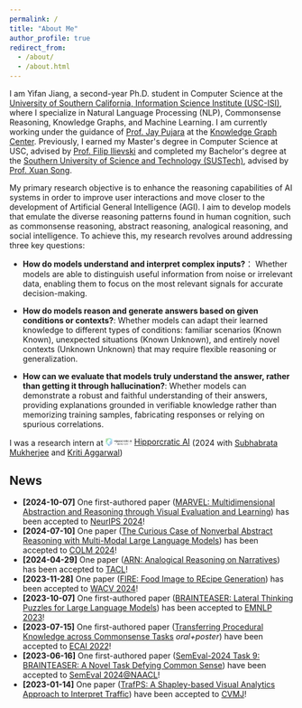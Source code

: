 ```yaml
---
permalink: /
title: "About Me"
author_profile: true
redirect_from: 
  - /about/
  - /about.html
---
```

I am Yifan Jiang, a second-year Ph.D. student in Computer Science at the [University of Southern California, Information Science Institute (USC-ISI)](https://www.isi.edu/), where I specialize in Natural Language Processing (NLP), Commonsense Reasoning, Knowledge Graphs, and Machine Learning. I am currently working under the guidance of [Prof. Jay Pujara](https://www.jaypujara.org/index.html) at the [Knowledge Graph Center](https://www.isi.edu/centers-ckg/). Previously, I earned my Master's degree in Computer Science at USC, advised by [Prof. Filip Ilievski](https://www.ilievski.info/) and completed my Bachelor's degree at the [Southern University of Science and Technology (SUSTech)](https://www.sustech.edu.cn/en/), advised by [Prof. Xuan Song](https://sai.jlu.edu.cn/info/1094/4545.htm).

My primary research objective is to enhance the reasoning capabilities of AI systems in order to improve user interactions and move closer to the development of Artificial General Intelligence (AGI). I aim to develop models that emulate the diverse reasoning patterns found in human cognition, such as commonsense reasoning, abstract reasoning, analogical reasoning, and social intelligence. To achieve this, my research revolves around addressing three key questions:

- **How do models understand and interpret complex inputs?**： Whether models are able to distinguish useful information from noise or irrelevant data, enabling them to focus on the most relevant signals for accurate decision-making.

- **How do models reason and generate answers based on given conditions or contexts?**: Whether models can adapt their learned knowledge to different types of conditions: familiar scenarios (Known Known), unexpected situations (Known Unknown), and entirely novel contexts (Unknown Unknown) that may require flexible reasoning or generalization.

- **How can we evaluate that models truly understand the answer, rather than getting it through hallucination?**: Whether models can demonstrate a robust and faithful understanding of their answers, providing explanations grounded in verifiable knowledge rather than memorizing training samples, fabricating responses or relying on spurious correlations.

I was a research intern at <a href="https://www.hippocraticai.com/" style="display: inline-flex; align-items: center;"><img src="../assets/main-hippocratic-logo-full-color.png" alt="Hippocratic AI Logo" style="height: 1em; margin-right: 0.3em;">Hipporcratic AI</a> (2024 with [Subhabrata Mukherjee](https://subhomukherjee.com/) and [Kriti Aggarwal](https://www.linkedin.com/in/kriti-agg/))



## News

- **[2024-10-07]** One first-authored paper ([MARVEL: Multidimensional Abstraction and Reasoning through Visual Evaluation and Learning](https://arxiv.org/abs/2404.13591)) has been accepted to [NeurIPS 2024](https://neurips.cc/)!
- **[2024-07-10]** One paper ([The Curious Case of Nonverbal Abstract Reasoning with Multi-Modal Large Language Models](https://arxiv.org/abs/2401.12117)) has been accepted to [COLM 2024](https://colmweb.org/)!
- **[2024-04-29]** One paper ([ARN: Analogical Reasoning on Narratives](https://openaccess.thecvf.com/content/WACV2024/html/Chhikara_FIRE_Food_Image_to_REcipe_Generation_WACV_2024_paper.html)) has been accepted to [TACL](https://direct.mit.edu/tacl/article/doi/10.1162/tacl_a_00688/124260/ARN-Analogical-Reasoning-on-Narratives)!
- **[2023-11-28]** One paper ([FIRE: Food Image to REcipe Generation](https://openaccess.thecvf.com/content/WACV2024/html/Chhikara_FIRE_Food_Image_to_REcipe_Generation_WACV_2024_paper.html)) has been accepted to [WACV 2024](https://wacv2024.thecvf.com/)!
- **[2023-10-07]** One first-authored paper ([BRAINTEASER: Lateral Thinking Puzzles for Large Language Models](https://arxiv.org/abs/2310.05057)) has been accepted to [EMNLP 2023](https://2023.emnlp.org/)!
- **[2023-07-15]** One first-authored paper ([Transferring Procedural Knowledge across Commonsense Tasks](https://arxiv.org/abs/2304.13867) _oral+poster_) have been accepted to [ECAI 2022](https://ecai2023.eu/ECAI2023)!
- **[2023-06-16]** One first-authored paper ([SemEval-2024 Task 9: BRAINTEASER: A Novel Task Defying Common Sense](https://arxiv.org/abs/2404.16068)) have been accepted to [SemEval 2024@NAACL](https://semeval.github.io/SemEval2024/cft)!
- **[2023-01-14]** One paper ([TrafPS: A Shapley-based Visual Analytics Approach to Interpret Traffic](https://arxiv.org/abs/2404.16068)) have been accepted to [CVMJ](https://www.editorialmanager.com/cvmj/default.aspx)!








